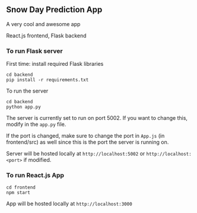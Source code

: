 ## Snow Day Prediction App

A very cool and awesome app 

React.js frontend,  Flask backend

### To run Flask server

First time: install required Flask libraries
```
cd backend
pip install -r requirements.txt 
```

To run the server
```
cd backend
python app.py
```

The server is currently set to run on port 5002. If you want to change this, modify in the `app.py` file.

If the port is changed, make sure to change the port in `App.js` (in frontend/src) as well since this is the port the server is running on.

Server will be hosted locally at `http://localhost:5002` or `http://localhost:<port>` if modified.

### To run React.js App

```
cd frontend
npm start
```

App will be hosted locally at `http://localhost:3000`
